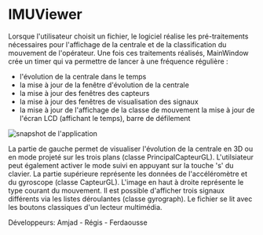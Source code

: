 IMUViewer
=========

Lorsque l'utilisateur choisit un fichier, le logiciel réalise les pré-traitements nécessaires pour l'affichage de la centrale et de la classification du mouvement de l'opérateur.
Une fois ces traitements réalisés, MainWindow crée un timer qui va permettre de lancer à une
fréquence régulière :
- l'évolution de la centrale dans le temps
- la mise à jour de la fenêtre d'évolution de la centrale
- la mise à jour des fenêtres des capteurs
- la mise à jour des fenêtres de visualisation des signaux
- la mise à jour de l'affichage de la classe de mouvement
 la mise à jour de l'écran LCD (affichant le temps), barre de défilement

![snapshot de l'application](https://github.com/mohamedamjad/IMUViewer/blob/master/images/application_snapshot.png)

La partie de gauche permet de visualiser l'évolution de la centrale en 3D ou en mode projeté sur
les trois plans (classe PrincipalCapteurGL). L'utilsiateur peut également activer le mode suivi en
appuyant sur la touche 's' du clavier. La partie supérieure représente les données de
l'accéléromètre et du gyroscope (classe CapteurGL). L'image en haut à droite représente le type
courant du mouvement. Il est possible d'afficher trois signaux différents via les listes déroulantes
(classe gyrograph).
Le fichier se lit avec les boutons classiques d'un lecteur multimédia.


Développeurs:
Amjad - Régis - Ferdaousse
